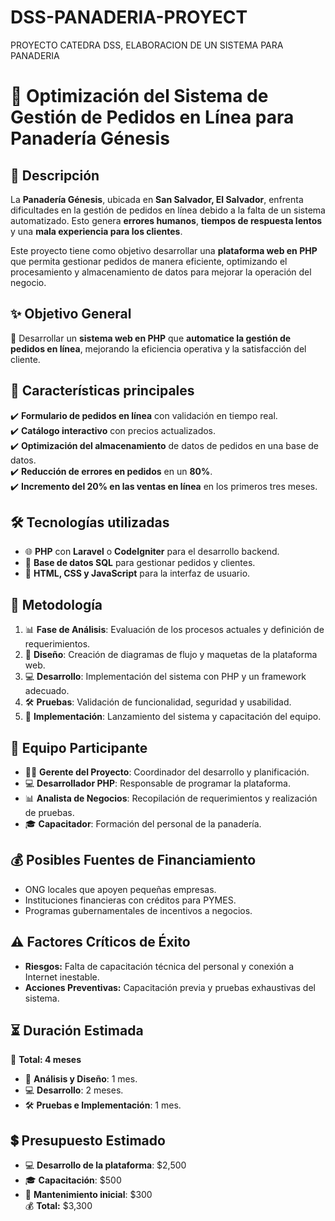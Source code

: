 # DSS-PANADERIA-PROYECT
PROYECTO CATEDRA DSS, ELABORACION DE UN SISTEMA PARA PANADERIA


# 🥖 Optimización del Sistema de Gestión de Pedidos en Línea para Panadería Génesis

## 📌 Descripción
La **Panadería Génesis**, ubicada en **San Salvador, El Salvador**, enfrenta dificultades en la gestión de pedidos en línea debido a la falta de un sistema automatizado. Esto genera **errores humanos**, **tiempos de respuesta lentos** y una **mala experiencia para los clientes**.

Este proyecto tiene como objetivo desarrollar una **plataforma web en PHP** que permita gestionar pedidos de manera eficiente, optimizando el procesamiento y almacenamiento de datos para mejorar la operación del negocio.

## ✨ Objetivo General
🚀 Desarrollar un **sistema web en PHP** que **automatice la gestión de pedidos en línea**, mejorando la eficiencia operativa y la satisfacción del cliente.

## 🔹 Características principales
✔️ **Formulario de pedidos en línea** con validación en tiempo real.  
✔️ **Catálogo interactivo** con precios actualizados.  
✔️ **Optimización del almacenamiento** de datos de pedidos en una base de datos.  
✔️ **Reducción de errores en pedidos** en un **80%**.  
✔️ **Incremento del 20% en las ventas en línea** en los primeros tres meses.  

## 🛠️ Tecnologías utilizadas
- 🌐 **PHP** con **Laravel** o **CodeIgniter** para el desarrollo backend.  
- 💾 **Base de datos SQL** para gestionar pedidos y clientes.  
- 🎨 **HTML, CSS y JavaScript** para la interfaz de usuario.  

## 📌 Metodología
1. 📊 **Fase de Análisis**: Evaluación de los procesos actuales y definición de requerimientos.  
2. 🎨 **Diseño**: Creación de diagramas de flujo y maquetas de la plataforma web.  
3. 💻 **Desarrollo**: Implementación del sistema con PHP y un framework adecuado.  
4. 🛠 **Pruebas**: Validación de funcionalidad, seguridad y usabilidad.  
5. 🚀 **Implementación**: Lanzamiento del sistema y capacitación del equipo.  

## 👥 Equipo Participante
- 👨‍💼 **Gerente del Proyecto**: Coordinador del desarrollo y planificación.  
- 💻 **Desarrollador PHP**: Responsable de programar la plataforma.  
- 📊 **Analista de Negocios**: Recopilación de requerimientos y realización de pruebas.  
- 🎓 **Capacitador**: Formación del personal de la panadería.  

## 💰 Posibles Fuentes de Financiamiento
- ONG locales que apoyen pequeñas empresas.  
- Instituciones financieras con créditos para PYMES.  
- Programas gubernamentales de incentivos a negocios.  

## ⚠️ Factores Críticos de Éxito
- **Riesgos:** Falta de capacitación técnica del personal y conexión a Internet inestable.  
- **Acciones Preventivas:** Capacitación previa y pruebas exhaustivas del sistema.  

## ⏳ Duración Estimada
📅 **Total: 4 meses**  
- 📝 **Análisis y Diseño**: 1 mes.  
- 💻 **Desarrollo**: 2 meses.  
- 🛠 **Pruebas e Implementación**: 1 mes.  

## 💲 Presupuesto Estimado
- 💻 **Desarrollo de la plataforma**: $2,500  
- 🎓 **Capacitación**: $500  
- 🔧 **Mantenimiento inicial**: $300  
💰 **Total:** $3,300  
